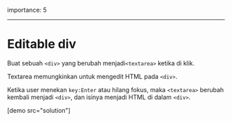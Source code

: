importance: 5

---

# Editable div

Buat sebuah `<div>` yang berubah menjadi`<textarea>` ketika di klik.

Textarea memungkinkan untuk mengedit HTML pada `<div>`.

Ketika user menekan `key:Enter` atau hilang fokus, maka `<textarea>` berubah kembali menjadi `<div>`, dan isinya menjadi HTML di dalam `<div>`.

[demo src="solution"]
